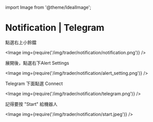 import Image from '@theme/IdealImage';

# Notification | Telegram

點選右上小鈴鐺

<Image img={require('/img/trader/notification/notification.png')} />

展開後，點選右下Alert Settings

<Image img={require('/img/trader/notification/alert_setting.png')} />

Telegram 下面點選 Connect

<Image img={require('/img/trader/notification/telegram.png')} />

記得要按 "Start" 給機器人

<Image img={require('/img/trader/notification/start.jpeg')} />
